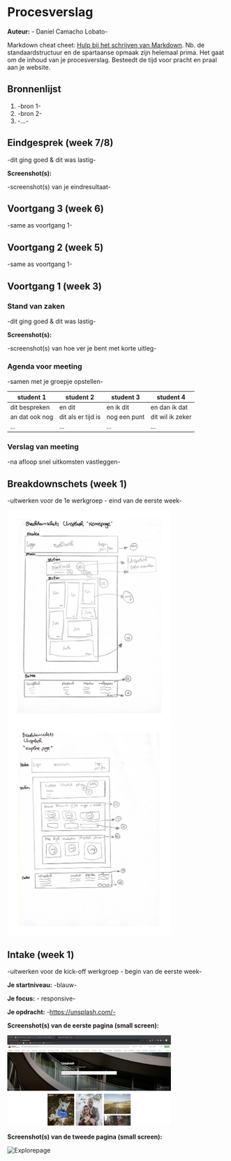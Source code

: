 # Procesverslag
**Auteur:** - Daniel Camacho Lobato-

Markdown cheat cheet: [Hulp bij het schrijven van Markdown](https://github.com/adam-p/markdown-here/wiki/Markdown-Cheatsheet). Nb. de standaardstructuur en de spartaanse opmaak zijn helemaal prima. Het gaat om de inhoud van je procesverslag. Besteedt de tijd voor pracht en praal aan je website.



## Bronnenlijst
1. -bron 1-
2. -bron 2-
3. -...-



## Eindgesprek (week 7/8)

-dit ging goed & dit was lastig-

**Screenshot(s):**

-screenshot(s) van je eindresultaat-



## Voortgang 3 (week 6)

-same as voortgang 1-



## Voortgang 2 (week 5)

-same as voortgang 1-



## Voortgang 1 (week 3)

### Stand van zaken

-dit ging goed & dit was lastig-

**Screenshot(s):**

-screenshot(s) van hoe ver je bent met korte uitleg-

### Agenda voor meeting

-samen met je groepje opstellen-

| student 1      | student 2          | student 3    | student 4        |
| ---            | ---                | ---          | ---              |
| dit bespreken  | en dit             | en ik dit    | en dan ik dat    |
| an dat ook nog | dit als er tijd is | nog een punt | dit wil ik zeker |
| ...            | ...                | ...          | ...              |

### Verslag van meeting

-na afloop snel uitkomsten vastleggen-



## Breakdownschets (week 1)

-uitwerken voor de 1e werkgroep - eind van de eerste week-

<img src="images/breakdownschets_HOMEPAGE.jpg" width="375px" alt="Breakdownschets van de homepagina">
<img src="images/breakdownschets_EXPLOREPAGE.jpg" width="375px" alt="Breakdownschets van de homepagina">

## Intake (week 1)
-uitwerken voor de kick-off werkgroep - begin van de eerste week-

**Je startniveau:** -blauw-

**Je focus:** - responsive-

**Je opdracht:** -https://unsplash.com/-

**Screenshot(s) van de eerste pagina (small screen):**

<img src="images/unsplash.png" width="375px" alt="Homepage">

**Screenshot(s) van de tweede pagina (small screen):**

<img src="images/unsplash_2" width="375px" alt="Explorepage">
